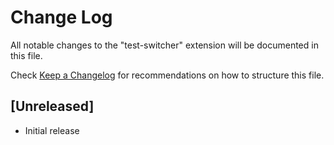 # Change Log
All notable changes to the "test-switcher" extension will be documented in this file.

Check [Keep a Changelog](http://keepachangelog.com/) for recommendations on how to structure this file.

## [Unreleased]
- Initial release
